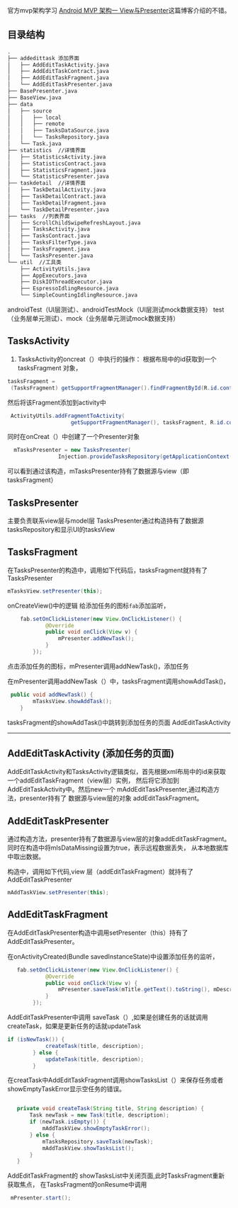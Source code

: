 官方mvp架构学习
[Android MVP 架构一 View与Presenter](https://blog.csdn.net/qiyei2009/article/details/68943089)这篇博客介绍的不错。

## 目录结构

```bash
.
├── addedittask 添加界面
│   ├── AddEditTaskActivity.java
│   ├── AddEditTaskContract.java
│   ├── AddEditTaskFragment.java
│   └── AddEditTaskPresenter.java
├── BasePresenter.java
├── BaseView.java
├── data
│   ├── source
│   │   ├── local
│   │   ├── remote
│   │   ├── TasksDataSource.java
│   │   └── TasksRepository.java
│   └── Task.java
├── statistics  //详情界面
│   ├── StatisticsActivity.java
│   ├── StatisticsContract.java
│   ├── StatisticsFragment.java
│   └── StatisticsPresenter.java
├── taskdetail  //详情界面
│   ├── TaskDetailActivity.java
│   ├── TaskDetailContract.java
│   ├── TaskDetailFragment.java
│   └── TaskDetailPresenter.java
├── tasks  //列表界面
│   ├── ScrollChildSwipeRefreshLayout.java
│   ├── TasksActivity.java
│   ├── TasksContract.java
│   ├── TasksFilterType.java
│   ├── TasksFragment.java
│   └── TasksPresenter.java
└── util  //工具类
    ├── ActivityUtils.java
    ├── AppExecutors.java
    ├── DiskIOThreadExecutor.java
    ├── EspressoIdlingResource.java
    └── SimpleCountingIdlingResource.java
```


androidTest（UI层测试）、androidTestMock（UI层测试mock数据支持）
test（业务层单元测试）、mock（业务层单元测试mock数据支持）

##  TasksActivity
1. TasksActivity的oncreat（）中执行的操作：
根据布局中的id获取到一个 tasksFragment 对象，
```java
tasksFragment =
 (TasksFragment) getSupportFragmentManager().findFragmentById(R.id.contentFrame);
```

然后将该Fragment添加到activity中
```java
 ActivityUtils.addFragmentToActivity(
                    getSupportFragmentManager(), tasksFragment, R.id.contentFrame);
```

同时在onCreat（）中创建了一个Presenter对象
```java
  mTasksPresenter = new TasksPresenter(
                Injection.provideTasksRepository(getApplicationContext()), tasksFragment);
```

可以看到通过该构造，mTasksPresenter持有了数据源与view（即tasksFragment）

## TasksPresenter
主要负责联系view层与model层
TasksPresenter通过构造持有了数据源tasksRepository和显示UI的tasksView



## TasksFragment

在TasksPresenter的构造中，调用如下代码后，tasksFragment就持有了TasksPresenter
```java
mTasksView.setPresenter(this);
```

onCreateView()中的逻辑
给添加任务的图标`fab`添加监听，
```java
    fab.setOnClickListener(new View.OnClickListener() {
            @Override
            public void onClick(View v) {
                mPresenter.addNewTask();
            }
        });
```
点击添加任务的图标，mPresenter调用addNewTask()，添加任务

在mPresenter调用addNewTask（）中，tasksFragment调用showAddTask()，
```java
 public void addNewTask() {
        mTasksView.showAddTask();
    }
```

tasksFragment的showAddTask()中跳转到添加任务的页面 AddEditTaskActivity

---

## AddEditTaskActivity (添加任务的页面)

AddEditTaskActivity和TasksActivity逻辑类似，首先根据xml布局中的id来获取一个addEditTaskFragment（view层）实例，
然后将它添加到AddEditTaskActivity中。然后new一个 mAddEditTaskPresenter,通过构造方法，presenter持有了
数据源与view层的对象 addEditTaskFragment。

## AddEditTaskPresenter
通过构造方法，presenter持有了数据源与view层的对象addEditTaskFragment。同时在构造中将mIsDataMissing设置为true，表示远程数据丢失，
从本地数据库中取出数据。

构造中，调用如下代码,view 层（addEditTaskFragment）就持有了AddEditTaskPresenter
```java
mAddTaskView.setPresenter(this);
```

## AddEditTaskFragment
在AddEditTaskPresenter构造中调用setPresenter（this）持有了AddEditTaskPresenter。

在onActivityCreated(Bundle savedInstanceState)中设置添加任务的监听，
```java
   fab.setOnClickListener(new View.OnClickListener() {
            @Override
            public void onClick(View v) {
                mPresenter.saveTask(mTitle.getText().toString(), mDescription.getText().toString());
            }
        });
```


 AddEditTaskPresenter中调用 saveTask（）,如果是创建任务的话就调用createTask，如果是更新任务的话就updateTask
 ```java
 if (isNewTask()) {
             createTask(title, description);
         } else {
             updateTask(title, description);
         }
 ```

 在creatTask中AddEditTaskFragment调用showTasksList（）来保存任务或者showEmptyTaskError显示空任务的错误。
 ```java

    private void createTask(String title, String description) {
        Task newTask = new Task(title, description);
        if (newTask.isEmpty()) {
            mAddTaskView.showEmptyTaskError();
        } else {
            mTasksRepository.saveTask(newTask);
            mAddTaskView.showTasksList();
        }
    }
 ```

 AddEditTaskFragment的 showTasksList中关闭页面,此时TasksFragment重新获取焦点，
 在TasksFragment的onResume中调用
 ```java
  mPresenter.start();
 ```


